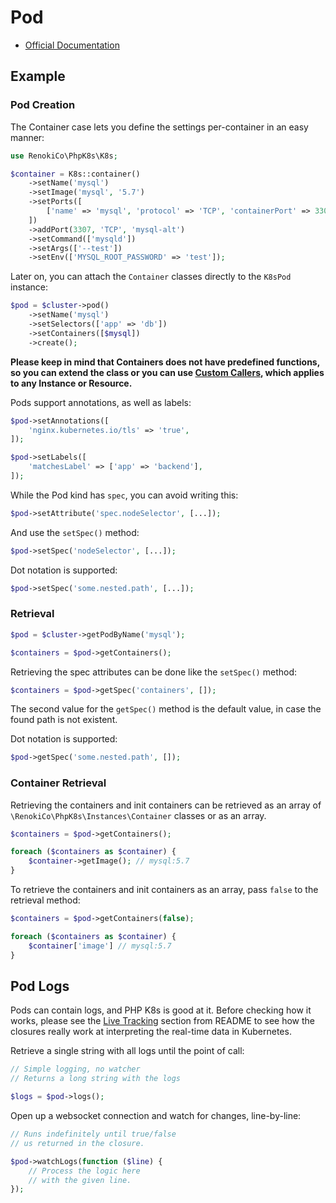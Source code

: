 # Pod

- [Official Documentation](https://kubernetes.io/docs/tasks/configure-pod-container/)

## Example

### Pod Creation

The Container case lets you define the settings per-container in an easy manner:

```php
use RenokiCo\PhpK8s\K8s;

$container = K8s::container()
    ->setName('mysql')
    ->setImage('mysql', '5.7')
    ->setPorts([
        ['name' => 'mysql', 'protocol' => 'TCP', 'containerPort' => 3306],
    ])
    ->addPort(3307, 'TCP', 'mysql-alt')
    ->setCommand(['mysqld'])
    ->setArgs(['--test'])
    ->setEnv(['MYSQL_ROOT_PASSWORD' => 'test']);
```

Later on, you can attach the `Container` classes directly to the `K8sPod` instance:

```php
$pod = $cluster->pod()
    ->setName('mysql')
    ->setSelectors(['app' => 'db'])
    ->setContainers([$mysql])
    ->create();
```

**Please keep in mind that Containers does not have predefined functions, so you can extend the class or you can use [Custom Callers](Resource.md#custom-callers), which applies to any Instance or Resource.**

Pods support annotations, as well as labels:

```php
$pod->setAnnotations([
    'nginx.kubernetes.io/tls' => 'true',
]);
```

```php
$pod->setLabels([
    'matchesLabel' => ['app' => 'backend'],
]);
```

While the Pod kind has `spec`, you can avoid writing this:

```php
$pod->setAttribute('spec.nodeSelector', [...]);
```

And use the `setSpec()` method:

```php
$pod->setSpec('nodeSelector', [...]);
```

Dot notation is supported:

```php
$pod->setSpec('some.nested.path', [...]);
```

### Retrieval

```php
$pod = $cluster->getPodByName('mysql');

$containers = $pod->getContainers();
```

Retrieving the spec attributes can be done like the `setSpec()` method:

```php
$containers = $pod->getSpec('containers', []);
```

The second value for the `getSpec()` method is the default value, in case the found path is not existent.

Dot notation is supported:

```php
$pod->getSpec('some.nested.path', []);
```

### Container Retrieval

Retrieving the containers and init containers can be retrieved as an array of `\RenokiCo\PhpK8s\Instances\Container` classes or as an array.

```php
$containers = $pod->getContainers();

foreach ($containers as $container) {
    $container->getImage(); // mysql:5.7
}
```

To retrieve the containers and init containers as an array, pass `false` to the retrieval method:

```php
$containers = $pod->getContainers(false);

foreach ($containers as $container) {
    $container['image'] // mysql:5.7
}
```

## Pod Logs

Pods can contain logs, and PHP K8s is good at it. Before checking how it works, please see the [Live Tracking](../../README.md#live-tracking) section from README to see how the closures really work at interpreting the real-time data in Kubernetes.

Retrieve a single string with all logs until the point of call:

```php
// Simple logging, no watcher
// Returns a long string with the logs

$logs = $pod->logs();
```

Open up a websocket connection and watch for changes, line-by-line:

```php
// Runs indefinitely until true/false
// us returned in the closure.

$pod->watchLogs(function ($line) {
    // Process the logic here
    // with the given line.
});
```
